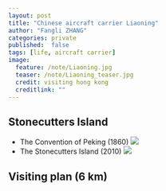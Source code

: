 ```yaml
---
layout: post
title: "Chinese aircraft carrier Liaoning"
author: "Fangli ZHANG"
categories: private
published:  false
tags: [life, aircraft carrier]
image:
  feature: /note/Liaoning.jpg
  teaser: /note/Liaoning_teaser.jpg
  credit: visiting hong kong
  creditlink: ""
---
```


## Stonecutters Island
+   The Convention of Peking (1860)
![](https://upload.wikimedia.org/wikipedia/commons/b/be/Map_of_Hong_Kong_in_First_Convention_of_Peking_in_1860.jpg)
+   The Stonecutters Island (2010)
![](https://upload.wikimedia.org/wikipedia/commons/8/86/Stonecutters_Island_2010.jpg)

## Visiting plan (6 km)
<html>
    <head>
    <style>
        #chartdiv {
            width: 100%;
            height: 400px;
        }
        .map-marker {
            margin-left: -5px;
            margin-top: -5px;
        }
        .map-marker.map-clickable {
            cursor: pointer;
        }
        .pulse {
            width: 0px;
            height: 0px;
            border: 0px solid #f7f14c;
            -webkit-border-radius: 30px;
            -moz-border-radius: 30px;
            border-radius: 30px;
            background-color: #716f42;
            z-index: 10;
            position: absolute;
      }
      .map-marker .dot {
            border: 10px solid #FFFFFF;
            background: transparent;
            -webkit-border-radius: 100px;
            -moz-border-radius: 100px;
            border-radius: 100px;
            height: 40px;
            width: 40px;
            -webkit-animation: pulse 0s ease-out;
            -moz-animation: pulse 0s ease-out;
            animation: pulse 1s ease-out;
            -webkit-animation-iteration-count: infinite;
            -moz-animation-iteration-count: infinite;
            animation-iteration-count: infinite;
            position: absolute;
            top: -25px;
            left: -25px;
            z-index: 1;
            opacity: 0;
    }
    @-moz-keyframes pulse {
           0% {
              -moz-transform: scale(0);
              opacity: 0.0;
           }
           25% {
              -moz-transform: scale(0);
              opacity: 0.1;
           }
           50% {
              -moz-transform: scale(0.1);
              opacity: 0.3;
           }
           75% {
              -moz-transform: scale(0.5);
              opacity: 0.5;
           }
           100% {
              -moz-transform: scale(1);
              opacity: 0.0;
           }
    }
    @-webkit-keyframes "pulse" {
           0% {
              -webkit-transform: scale(0);
              opacity: 0.0;
           }
           25% {
              -webkit-transform: scale(0);
              opacity: 0.1;
           }
           50% {
              -webkit-transform: scale(0.1);
              opacity: 0.3;
           }
           75% {
              -webkit-transform: scale(0.5);
              opacity: 0.5;
           }
           100% {
              -webkit-transform: scale(1);
              opacity: 0.0;
           }
       }
    </style>
    </head>
    <body>
    <script src="https://www.amcharts.com/lib/3/ammap.js"></script>
    <script src="https://www.amcharts.com/lib/3/maps/js/worldLow.js"></script>
    <script src="https://www.amcharts.com/lib/3/themes/light.js"></script>
    <script>
    var targetSVG = "M9,0C4.029,0,0,4.029,0,9s4.029,9,9,9s9-4.029,9-9S13.971,0,9,0z M9,15.93 c-3.83,0-6.93-3.1-6.93-6.93S5.17,2.07,9,2.07s6.93,3.1,6.93,6.93S12.83,15.93,9,15.93 M12.5,9c0,1.933-1.567,3.5-3.5,3.5S5.5,10.933,5.5,9S7.067,5.5,9,5.5 S12.5,7.067,12.5,9z";

    <!-- var targetSVG = "{{site.baseurl}}/assets/svg/taxi.svg"; -->

    var map = AmCharts.makeChart( "chartdiv", {
        "type": "map",
        "theme": "light",
        "dragMap": true,
        "projection": "miller",
        "mouseWheelZoomEnabled": true,
        "showBalloonOnSelectedObject": true,
        "backgroundAlpha": 1,
        "backgroundColor": "#000",

        "dataProvider": {
            "mapURL": "/assets/map/hongKongHigh.svg",

            "zoomLevel": 0.9,
            "zoomLatitude": 22.38,
            "zoomLongitude": 114.15,

            "lines": [{
              "color": "#00FF00",
              "thickness": 1,
                  "latitudes": [ 22.337274, 22.319841 ],
                  "longitudes": [ 114.175934, 114.135016 ]
                }, {
                  "latitudes": [ 22.337857, 22.337274 ],
                  "longitudes": [ 114.181962, 114.175934 ]
                }, {
                  "latitudes": [ 22.321925, 22.337274 ],
                  "longitudes": [ 114.172735, 114.175934 ]
                }, {
                  "latitudes": [ 22.361471, 22.337274 ],
                  "longitudes": [ 114.171836, 114.175934 ]
                }, {
                  "dashLength": 2,
                  "color": "#FF0000",
                  "thickness": 1,
                  "latitudes": [ 22.319841, 22.296552 ],
                  "longitudes": [ 114.135016, 114.074463 ]
            }],

            "images": [ {
              "type": "circle",
              "title": "Hong Kong Baptist University",
              "latitude": 22.337857,
              "longitude": 114.181962,
              "scale": 0.2
            }, {
              "color": "#00FF00",
              "svgPath": targetSVG,
              "title": "Stonecutters Island",
              "latitude": 22.319841,
              "longitude": 114.135016,
              "scale": 0.5
            }, {
                  "type": "circle",
              "title": "Hen Keng",
              "latitude": 22.361471,
              "longitude": 114.171836,
              "scale": 0.2
            }, {
                "color": "#FFFF00",
                "type": "circle",
              "title": "Kowloon Tong Station",
              "latitude": 22.337274,
              "longitude": 114.175934,
              "scale": 0.3
            }, {
              "svgPath": targetSVG,
              "title": "Aircraft Carrier Liaoning",
              "latitude": 22.296552,
              "longitude": 114.074463,
              "scale": 0.6
            }, {
                  "type": "circle",
              "title": "Mong Kok East",
              "latitude": 22.321925,
              "longitude": 114.172735,
              "scale": 0.2
            } ]
        },

            "areasSettings": {
                "color": "#FFCC00",
                "outlineThickness": 0.2,
                "unlistedAreasColor": "#FFFFFF",
                "unlistedAreasAlpha": 0.6
            },

            "imagesSettings": {
              "color": "#FF0000",
              "rollOverColor": "#FFFF00",
              "selectedColor": "#000000"
            },

            "linesSettings": {
              "arc": -0.8,
              "arrow": "none",
              "color": "#FFFF00",
              "alpha": 1,
              "arrowAlpha": 0.9,
              "arrowSize": 0,
              "thickness": 0.5
            },

            "balloon": {
                "drop": true
            },

            "zoomControl": {
              "homeButtonEnabled": false,
              "zoomControlEnabled": false,
              "buttonSize": 10,
              "gridHeight": 0,
              "draggerAlpha": 0,
              "gridAlpha": 0
            },

            "backgroundZoomsToTop": true,
            "linesAboveImages": true
    } );
    map.addListener( "positionChanged", updateCustomMarkers );

    function updateCustomMarkers( event ) {
      var map = event.chart;

      for ( var x in map.dataProvider.images ) {
        var image = map.dataProvider.images[ x ];
        if (x == 1 || x == 4) {
            if ( 'undefined' == typeof image.externalElement )
            image.externalElement = createCustomMarker( image );
            var xy = map.coordinatesToStageXY( image.longitude, image.latitude );
            image.externalElement.style.top = xy.y + 'px';
            image.externalElement.style.left = xy.x + 'px';
        }
      }
    }

    function createCustomMarker( image ) {
      var holder = document.createElement( 'div' );
      holder.className = 'map-marker';
      holder.title = image.title;
      holder.style.position = 'absolute';

      if ( undefined != image.url ) {
        holder.onclick = function() {
          window.location.href = image.url;
        };
        holder.className += ' map-clickable';
      }

      var dot = document.createElement( 'div' );
      dot.className = 'dot';
      holder.appendChild( dot );

      var pulse = document.createElement( 'div' );
      pulse.className = 'pulse';
      holder.appendChild( pulse );

      image.chart.chartDiv.appendChild( holder );

      return holder;
    }
    </script>
    </body>
    <div id="chartdiv"></div>
</html>

### Acknowledgements
Special thanks to Miss WU for her kind invitation.
